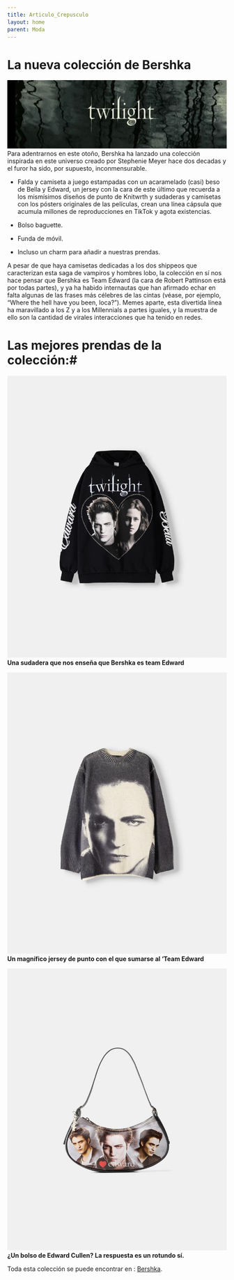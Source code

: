 ```yaml
---
title: Articulo_Crepusculo
layout: home
parent: Moda
---
```

# La nueva colección de Bershka #
![header](https://github.com/ainaramc/ainaramc.github.io/blob/main/foto1.jpg?raw=true)
Para adentrarnos en este otoño, Bershka ha lanzado una colección inspirada en este universo creado por Stephenie Meyer hace dos decadas y el furor ha sido, por supuesto, inconmensurable.

- Falda y camiseta a juego estampadas con un acaramelado (casi) beso de Bella y Edward, un jersey con la cara de este último que recuerda a los mismísimos diseños de punto de Knitwrth y sudaderas y camisetas con los pósters originales de las películas, 
crean una línea cápsula que acumula millones de reproducciones en TikTok y agota existencias. 

- Bolso baguette.
- Funda de móvil.
- Incluso un charm para añadir a nuestras prendas.

A pesar de que haya camisetas dedicadas a los dos shippeos que caracterizan esta saga de vampiros y hombres lobo, 
la colección en sí nos hace pensar que Bershka es Team Edward (la cara de Robert Pattinson está por todas partes), y ya ha habido internautas que han afirmado echar en falta
algunas de las frases más célebres de las cintas (véase, por ejemplo, “Where the hell have you been, loca?”). Memes aparte, esta divertida línea ha maravillado a los Z y a los Millennials a partes iguales, 
y la muestra de ello son la cantidad de virales interacciones que ha tenido en redes.

# Las mejores prendas de la colección:#
![Sudadera](https://github.com/ainaramc/ainaramc.github.io/blob/main/CREPUSCULO/SUDADERA.jpg?raw=true)
**Una sudadera que nos enseña que Bershka es team Edward**

![Jersey](https://github.com/ainaramc/ainaramc.github.io/blob/main/CREPUSCULO/JERSEY.jpg?raw=true)
**Un magnífico jersey de punto con el que sumarse al ‘Team Edward**

![Bolso](https://github.com/ainaramc/ainaramc.github.io/blob/main/CREPUSCULO/BOLSO.jpg?raw=true)
**¿Un bolso de Edward Cullen? La respuesta es un rotundo sí.**

Toda esta colección se puede encontrar en :  [Bershka](https://www.bershka.com/es/mujer/ropa/twilight-c1010767984.html).
